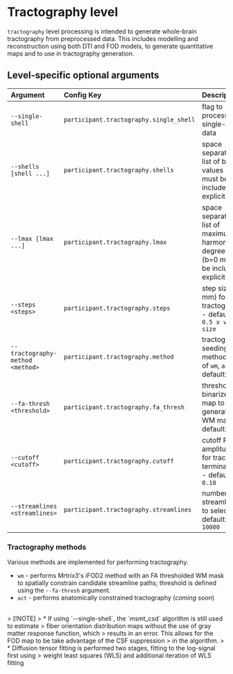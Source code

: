 # Tractography level

`tractography` level processing is intended to generate whole-brain
tractography from preprocessed data. This includes modelling and reconstruction
using both DTI and FOD models, to generate quantitative maps and to use in tractography
generation.

## Level-specific optional arguments
| Argument | Config Key | Description |
| :- | :- | :- |
| `--single-shell` | `participant.tractography.single_shell` | flag to process single-shell data |
| `--shells [shell ...]` | `participant.tractography.shells` | space separated list of b-values (b=0 must be included explicitly) |
| `--lmax [lmax ...]` | `participant.tractography.lmax` | space separated list of maximum harmonic degrees (b=0 must be included explicitly) |
| `--steps <steps>` | `participant.tractography.steps` | step size (in mm) for tractography - default: `0.5 x voxel size` |
| `--tractography-method <method>` | `participant.tractography.method` | tractography seeding method (one of `wm`, `act`) - default: `wm` |
| `--fa-thresh <threshold>` | `participant.tractography.fa_thresh` | threshold to binarize FA map to generate WM mask - default: `0.10` |
| `--cutoff <cutoff>` | `participant.tractography.cutoff` | cutoff FOD amplitude for track termination - default: `0.10` |
| `--streamlines <streamlines>` | `participant.tractography.streamlines` | number of streamlines to select - default: `10000` |

### Tractography methods

Various methods are implemented for performing tractography.

* `wm` - performs Mrtrix3's iFOD2 method with an FA thresholded WM mask to
spatially constrain candidate streamline paths; threshold is defined using
the `--fa-thresh` argument.
* `act` - performs anatomically constrained tractography (_coming soon_)

</br>
> [!NOTE]
> * If using `--single-shell`, the `msmt_csd` algorithm is still used to estimate
> fiber orientation distribution maps without the use of gray matter response function, which
> results in an error. This allows for the FOD map to be take advantage of the CSF suppression
> in the algorithm.
> * Diffusion tensor fitting is performed two stages, fitting to the log-signal first using
> weight least squares (WLS) and additional iteration of WLS fitting
